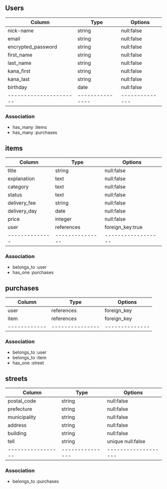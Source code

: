 ## Users

|Column                |Type           |Options       |
|----------------------|---------------|--------------|
| nick-name            |  string       | null:false   |
| email                |  string       | null:false   |
| encrypted_password   |  string       | null:false   |
| first_name           |  string       | null:false   |
| last_name            |  string       | null:false   |
|kana_first            |  string       | null:false   |
|kana_last             |  string       | null:false   |
| birthday             |   date        | null:false   |
|----------------------|---------------|--------------|

### Association
- has_many :items
- has_many :purchases

## items

|Column        |Type           |Options           |
|--------------|---------------|------------------|
| title        | string        | null:false       |
| explanation  | text          | null:false       |
| category     | text          | null:false       |
| status       | text          | null:false       |
| delivery_fee | string        | null:false       |
| delivery_day | date          | null:false       |
| price        | integer       | null:false       |
| user         | references    | foreign_key:true | 
|--------------|---------------|------------------| 

### Association
- belongs_to :user
- has_one    :purchases 

## purchases

 |Column      |Type           |Options      |
|------------|---------------|--------------|
| user       | references    | foreign_key  |
| item       | references    | foreign_key  | 
|------------|---------------|--------------|

### Association
- belongs_to   :user
- belongs_to   :item
- has_one   :street

## streets

|Column           | Type           |Options           |
|-----------------|---------------|-------------------|
| postal_code     | string        | null:false        |
| prefecture      | string        | null:false        |
| municipality    | string        | null:false        |
| address         | string        | null:false        |
| building        | string        | null:false        |
| tell            | string        | unique null:false |
|-----------------|---------------|-------------------|

### Association
- belongs_to  :purchases